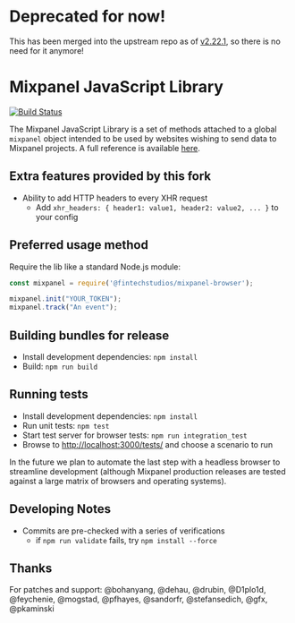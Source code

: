 # Deprecated for now! 
This has been merged into the upstream repo as of [v2.22.1](https://github.com/mixpanel/mixpanel-js/releases/tag/v2.22.1), so there is no need for it anymore!

# Mixpanel JavaScript Library
[![Build Status](https://travis-ci.org/mixpanel/mixpanel-js.svg?branch=master)](https://travis-ci.org/mixpanel/mixpanel-js)

The Mixpanel JavaScript Library is a set of methods attached to a global `mixpanel` object
intended to be used by websites wishing to send data to Mixpanel projects. A full reference
is available [here](https://mixpanel.com/help/reference/javascript).

## Extra features provided by this fork
- Ability to add HTTP headers to every XHR request
    - Add `xhr_headers: { header1: value1, header2: value2, ... }` to your config

## Preferred usage method
Require the lib like a standard Node.js module:

```javascript
const mixpanel = require('@fintechstudios/mixpanel-browser');

mixpanel.init("YOUR_TOKEN");
mixpanel.track("An event");
```

## Building bundles for release
- Install development dependencies: `npm install`
- Build: `npm run build`

## Running tests
- Install development dependencies: `npm install`
- Run unit tests: `npm test`
- Start test server for browser tests: `npm run integration_test`
- Browse to [http://localhost:3000/tests/](http://localhost:3000/tests/) and choose a scenario to run

In the future we plan to automate the last step with a headless browser to streamline development (although
Mixpanel production releases are tested against a large matrix of browsers and operating systems).

## Developing Notes
- Commits are pre-checked with a series of verifications
    - if `npm run validate` fails, try `npm install --force` 

## Thanks
For patches and support: @bohanyang, @dehau, @drubin, @D1plo1d, @feychenie, @mogstad, @pfhayes, @sandorfr, @stefansedich, @gfx, @pkaminski
